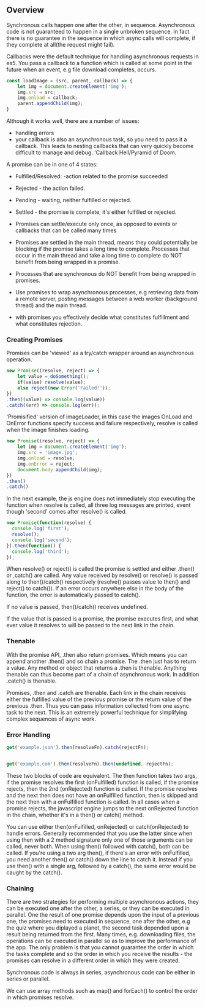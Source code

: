 ## Overview
Synchronous calls happen one after the other, in sequence. Asynchronous code is not guaranteed to happen in a single unbroken sequence. In fact there is no guarantee in the sequence in which async calls will complete, if they complete at all(the request might fail).

Callbacks were the default technique for handling asynchronous requests in es5. You pass a callback to a function which is called  at some point in the future when an event, e.g file download completes, occurs.

```javascript
const loadImage = (src, parent, callback) => {
    let img = document.createElement('img');
    img.src = src;
    img.onload = callback;
    parent.appendChild(img);
}
```


Although it works well, there are a number of issues:
 * handling errors
 * your callback is also an asynchronous task, so you need to pass it a callback. This leads to nesting callbacks that can very quickly become difficult to manage and debug. 'Callback Hell/Pyramid of Doom.
 
A promise can be in one of 4 states:
 * Fulfilled/Resolved: -action related to the promise succeeded
 * Rejected - the action failed.
 * Pending - waiting, neither fulfilled or rejected.
 * Settled - the promise is complete, it's either fulfilled or rejected.
 
 * Promises can settle/execute only once, as opposed to events or callbacks that can be called many times
 * Promises are settled in the main thread, means they could potentially be blocking if the promise takes a long time to complete. Processes that occur in the main thread and take a long time to complete do NOT benefit from being wrapped in a promise.
 * Processes that are synchronous do NOT benefit from being wrapped in promises.
 * Use promises to wrap asynchronous processes, e.g retrieving data from a remote server, posting messages between a web worker (background thread) and the main thread.
 * with promises you effectively decide what constitutes fulfillment and what constitutes rejection.
 
### Creating Promises
Promises can be 'viewed' as a try/catch wrapper around an asynchronous operation.

```javascript
new Promise((resolve, reject) => {
    let value = doSomething();
    if(value) resolve(value);
    else reject(new Error('Failed!'));
})
.then((value) => console.log(value))
.catch((err) => console.log(err));
```

'Promisified' version of imageLoader, in this case the images OnLoad and OnError functions specify success and failure respectively, resolve is called when the image finishes loading.

```javascript
new Promise((resolve, reject) => {
    let img = document.createElement('img');
    img.src = 'image.jpg';
    img.onload = resolve;
    img.onError = reject;
    document.body.appendChild(img);
})
.then()
.catch()
```

In the next example, the js engine does not immediately stop executing the function when resolve is called, all three log messages are printed, event though 'second' comes after resolve() is called.

```javascript
new Promise(function(resolve) {
  console.log('first');
  resolve();
  console.log('second');
}).then(function() {
  console.log('third');
});
```

When resolve() or reject() is called the promise is settled and either .then() or ,catch() are called. Any value received by resolve() or resolve() is passed along to then()/catch() respectively (resolve() passes value to then() and reject() to catch()). If an error occurs anywhere else in the body of the function, the error is automatically passed to catch().
 
If no value is passed, then()/catch() receives undefined. 

If the value that is passed is a promise, the promise executes first, and what ever value it resolves to will be passed to the next link in the chain.


### Thenable
With the promise API, .then also return promises. Which means you can append another .then() and so chain a promise. The .then just has to return a value. Any method or object that returns a .then is thenable. Anything thenable can thus become part of a chain of asynchronous work. In addition .catch() is thenable.

Promises, .then and .catch are thenable. Each link in the chain receives either the fulfilled value of the previous promise or the return value of the previous .then. Thus you can pass information collected from one async task to the next. This is an extremely powerful technique for simplifying complex sequences of async work.


### Error Handling

```javascript
get('example.json').then(resolveFn).catch(rejectFn);


get('example.com').then(resolveFn).then(undefined, rejectFn);
```


These two blocks of code are equivalent. The then function takes two args, if the promise resolves the first (onFulfilled) function is called, if the promise rejects, then the 2nd (onRejected) function is called. If the promise resolves and the next then does not have an onFulfilled function, then is skipped and the next then with a onFulfilled function is called. In all cases when a promise rejects, the javascript engine jumps to the next onRejected function in the chain, whether it's in a then() or catch() method.
 
You can use either then(onFulfilled, onRejected) or catch(onRejected) to handle errors. Generally recommended that you use the latter since when using then with a 2 method signature only one of those arguments can be called, never both. When using then() followed with catch(), both can be called. If you're using a two arg then(), if there's an error with onFulfilled, you need another then() or catch() down the line to catch it. Instead if you use then() with a single arg, followed by a catch(), the same error would be caught by the catch().


### Chaining
There are two strategies for performing multiple asynchronous actions, they can be executed one after the other, a series, or they can be executed in parallel. One the result of one promise depends upon the input of a previous one, the promises need to executed in sequence, one after the other, e.g the quiz where you diplayed a planet, the second task depended upon a result being returned from the first.  Many times, e.g. downloading files, the operations can be executed in parallel so as to improve the performance of the app. The only problem is that you cannot guarantee the order in which the tasks complete and so the order in which you receive the results - the promises can resolve in a different order in which they were created.

Synchronous code is always in series, asynchronous code can be either in series or parallel.

We can use array methods such as map() and forEach() to control the order in which promises resolve.